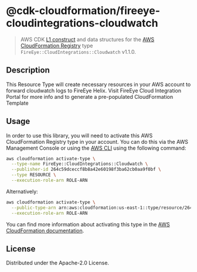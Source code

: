 # @cdk-cloudformation/fireeye-cloudintegrations-cloudwatch

> AWS CDK [L1 construct] and data structures for the [AWS CloudFormation Registry] type `FireEye::CloudIntegrations::Cloudwatch` v1.1.0.

[L1 construct]: https://docs.aws.amazon.com/cdk/latest/guide/constructs.html
[AWS CloudFormation Registry]: https://docs.aws.amazon.com/AWSCloudFormation/latest/UserGuide/registry.html

## Description

This Resource Type will create necessary resources in your AWS account to forward cloudwatch logs to FireEye Helix. Visit FireEye Cloud Integration Portal for more info and to generate a pre-populated CloudFormation Template

## Usage

In order to use this library, you will need to activate this AWS CloudFormation Registry type in your account. You can do this via the AWS Management Console or using the [AWS CLI](https://aws.amazon.com/cli/) using the following command:

```sh
aws cloudformation activate-type \
  --type-name FireEye::CloudIntegrations::Cloudwatch \
  --publisher-id 264c59dceccf8b8a42e60198f3ba62cb0aa9f0bf \
  --type RESOURCE \
  --execution-role-arn ROLE-ARN
```

Alternatively:

```sh
aws cloudformation activate-type \
  --public-type-arn arn:aws:cloudformation:us-east-1::type/resource/264c59dceccf8b8a42e60198f3ba62cb0aa9f0bf/FireEye-CloudIntegrations-Cloudwatch \
  --execution-role-arn ROLE-ARN
```

You can find more information about activating this type in the [AWS CloudFormation documentation](https://docs.aws.amazon.com/AWSCloudFormation/latest/UserGuide/registry-public.html).

## License

Distributed under the Apache-2.0 License.
